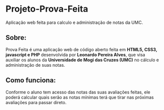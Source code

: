 # Projeto-Prova-Feita
Aplicação web feita para calculo e administração de notas da UMC.


<h2>Sobre:</h2>
<p>Prova Feita é uma aplicação web  de código aberto feita em <strong>HTML5, CSS3, javascript e PHP</strong> desenvolvida por <strong>Leonardo Pereira Alves</strong>, que visa auxiliar os alunos da <strong>Universidade de Mogi das Cruzes (UMC)</strong> no cálculo e administração de suas notas.</p>


<h2>Como funciona:</h2>
<p>Conforme o aluno tem acesso das notas das suas avaliações feitas, ele poderá calcular quais serão as notas mínimas terá que tirar nas próximas avaliações para passar direto.</p>
